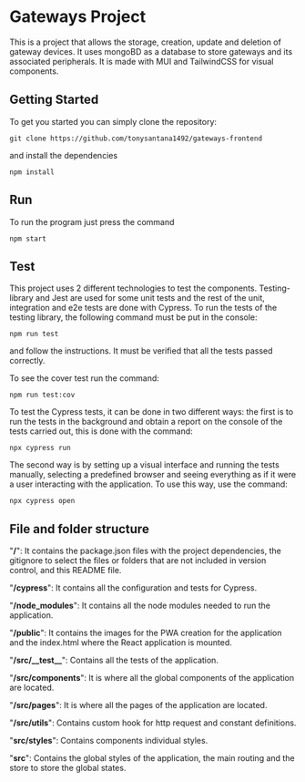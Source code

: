 # Gateways Project

This is a project that allows the storage, creation, update and deletion of gateway devices. It uses mongoBD as a database to store gateways and its associated peripherals. It is made with MUI and TailwindCSS for visual components.

## Getting Started
To get you started you can simply clone the repository:

```
git clone https://github.com/tonysantana1492/gateways-frontend
```
and install the dependencies
```
npm install
```

## Run

To run the program just press the command
```
npm start
``` 

## Test

This project uses 2 different technologies to test the components. Testing-library and Jest are used for some unit tests and the rest of the unit, integration and e2e tests are done with Cypress. To run the tests of the testing library, the following command must be put in the console:
```
npm run test
```
and follow the instructions. It must be verified that all the tests passed correctly.

To see the cover test run the command:
```
npm run test:cov
```
To test the Cypress tests, it can be done in two different ways: the first is to run the tests in the background and obtain a report on the console of the tests carried out, this is done with the command:
```
npx cypress run
```

The second way is by setting up a visual interface and running the tests manually, selecting a predefined browser and seeing everything as if it were a user interacting with the application. To use this way, use the command:
```
npx cypress open
```

## File and folder structure

"**/**": It contains the package.json files with the project dependencies, the gitignore to select the files or folders that are not included in version control, and this README file.

"**/cypress**": It contains all the configuration and tests for Cypress.

"**/node_modules**": It contains all the node modules needed to run the application.

"**/public**": It contains the images for the PWA creation for the application and the index.html where the React application is mounted.

"**/src/\_\_test\_\_**": Contains all the tests of the application.

"**/src/components**": It is where all the global components of the application are located.

"**/src/pages**": It is where all the pages of the application are located.

"**/src/utils**": Contains custom hook for http request and constant definitions.

"**src/styles**": Contains components individual styles.

"**src**": Contains the global styles of the application, the main routing and the store to store the global states.
